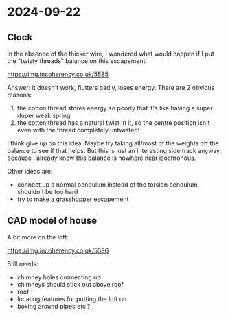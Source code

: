 # 2024-09-22

## Clock

In the absence of the thicker wire, I wondered what would happen if I put the "twisty threads" balance on this escapement:

https://img.incoherency.co.uk/5585

Answer: it doesn't work, flutters badly, loses energy. There are 2 obvious reasons:

1. the cotton thread stores energy so poorly that it's like having a super duper weak spring
2. the cotton thread has a natural twist in it, so the centre position isn't even with the thread completely untwisted!

I think give up on this idea. Maybe try taking all/most of the weights off the balance to see if that helps. But this is
just an interesting side track anyway, because I already know this balance is nowhere near isochronous.

Other ideas are:

 * connect up a normal pendulum instead of the torsion pendulum, shouldn't be too hard
 * try to make a grasshopper escapement

## CAD model of house

A bit more on the loft:

https://img.incoherency.co.uk/5586

Still needs:

 * chimney holes connecting up
 * chimneys should stick out above roof
 * roof
 * locating features for putting the loft on
 * boxing around pipes etc.?
